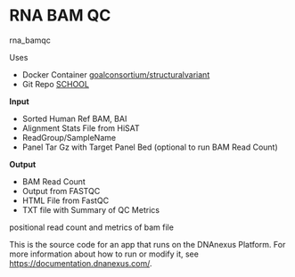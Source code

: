 <!-- dx-header -->
# RNA BAM QC
rna_bamqc

Uses
- Docker Container [goalconsortium/structuralvariant](https://hub.docker.com/repository/docker/goalconsortium/alignment/general)
- Git Repo [SCHOOL](https://github.com/bcantarel/school)

 **Input**
- Sorted Human Ref BAM, BAI
- Alignment Stats File from HiSAT
- ReadGroup/SampleName 
- Panel Tar Gz with Target Panel Bed (optional to run BAM Read Count)

**Output**

- BAM Read Count
- Output from FASTQC
- HTML File from FastQC
- TXT file with Summary of QC Metrics


positional read count and metrics of bam file

This is the source code for an app that runs on the DNAnexus Platform.
For more information about how to run or modify it, see
https://documentation.dnanexus.com/.
<!-- /dx-header -->

<!-- Insert a description of your app here -->

<!--
TODO: This app directory was automatically generated by dx-app-wizard;
please edit this Readme.md file to include essential documentation about
your app that would be helpful to users. (Also see the
Readme.developer.md.) Once you're done, you can remove these TODO
comments.

For more info, see https://documentation.dnanexus.com/developer.
-->
